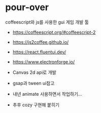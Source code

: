 # pour-over
coffeescript와 js를 사용한 gui 게임 개발 툴

- https://coffeescript.org/#coffeescript-2
- https://js2coffee.github.io/
- https://react.fluentui.dev/
- https://www.electronforge.io/

- Canvas 2d api로 개발
- gsap과 tween ui참고
- 내년 animate 사용하면서 작업하기...
- 추후 cozy 구현해 붙히기
